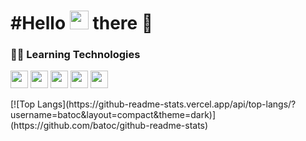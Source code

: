 <h1> #Hello <img src="https://raw.githubusercontent.com/MartinHeinz/MartinHeinz/master/wave.gif" width="30px"> there 🚀 </h1>

<h3 align="left">👨‍💻 Learning Technologies</h3>

<p align="left">  
    <a href="https://www.w3schools.com/html/" target="_blank"> <img src="https://img.shields.io/badge/HTML5-E34F26?style=for-the-badge&logo=html5&logoColor=white" height="28px"/></a>
    <a href="https://www.w3schools.com/css/" target="_blank"> <img src="https://img.shields.io/badge/CSS3-1572B6?style=for-the-badge&logo=css3&logoColor=white" height="28px"/></a> 
    <a href="https://www.javascript.com/" target="_blank"> <img src="https://img.shields.io/badge/JavaScript-F7DF1E?style=for-the-                 badge&logo=javascript&logoColor=black" height="28px"/></a>
    <a href="https://getbootstrap.com/" target="_blank"> <img src="https://img.shields.io/badge/Bootstrap-563D7C?style=for-the-badge&logo=bootstrap&logoColor=white" height="28px"/></a>
    <a href="https://www.python.org" target="_blank"> <img src="https://img.shields.io/badge/Python-3776AB?style=for-the-badge&logo=python&logoColor=white" height="28px"/></a>
 </p>
    [![Top Langs](https://github-readme-stats.vercel.app/api/top-langs/?username=batoc&layout=compact&theme=dark)](https://github.com/batoc/github-readme-stats)
